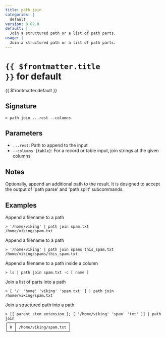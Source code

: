 ```yaml
---
title: path join
categories: |
  default
version: 0.82.0
default: |
  Join a structured path or a list of path parts.
usage: |
  Join a structured path or a list of path parts.
---
```


# <code>{{ $frontmatter.title }}</code> for default

<div class='command-title'>{{ $frontmatter.default }}</div>

## Signature

```> path join ...rest --columns```

## Parameters

 -  `...rest`: Path to append to the input
 -  `--columns {table}`: For a record or table input, join strings at the given columns

## Notes
Optionally, append an additional path to the result. It is designed to accept
the output of 'path parse' and 'path split' subcommands.
## Examples

Append a filename to a path
```shell
> '/home/viking' | path join spam.txt
/home/viking/spam.txt
```

Append a filename to a path
```shell
> '/home/viking' | path join spams this_spam.txt
/home/viking/spams/this_spam.txt
```

Append a filename to a path inside a column
```shell
> ls | path join spam.txt -c [ name ]

```

Join a list of parts into a path
```shell
> [ '/' 'home' 'viking' 'spam.txt' ] | path join
/home/viking/spam.txt
```

Join a structured path into a path
```shell
> [[ parent stem extension ]; [ '/home/viking' 'spam' 'txt' ]] | path join
╭───┬───────────────────────╮
│ 0 │ /home/viking/spam.txt │
╰───┴───────────────────────╯

```
